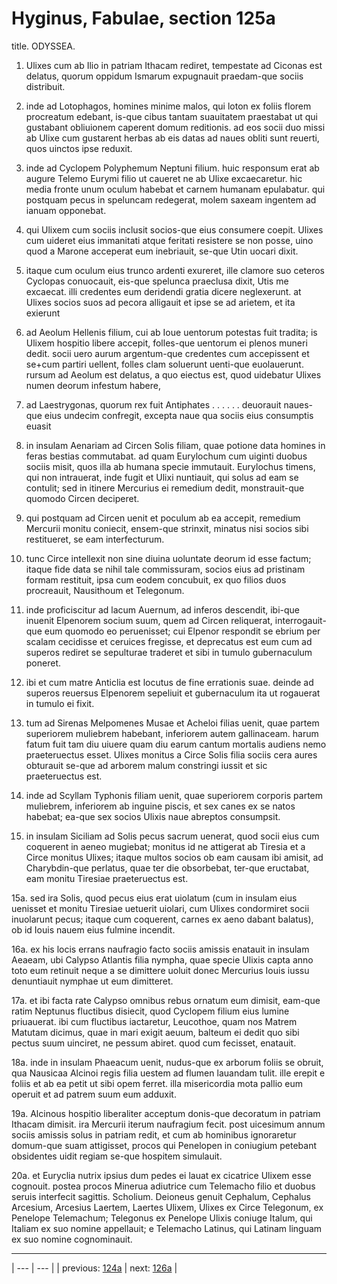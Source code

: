 # Hyginus, Fabulae, section 125a

title. ODYSSEA.



1. Ulixes cum ab Ilio in patriam Ithacam rediret, tempestate ad Ciconas est delatus, quorum oppidum Ismarum expugnauit praedam-que sociis distribuit.



2. inde ad Lotophagos, homines minime malos, qui loton ex foliis florem procreatum edebant, is-que cibus tantam suauitatem praestabat ut qui gustabant obliuionem caperent domum reditionis. ad eos socii duo missi ab Ulixe cum gustarent herbas ab eis datas ad naues obliti sunt reuerti, quos uinctos ipse reduxit.



3. inde ad Cyclopem Polyphemum Neptuni filium. huic responsum erat ab augure Telemo Eurymi filio ut caueret ne ab Ulixe excaecaretur. hic media fronte unum oculum habebat et carnem humanam epulabatur. qui postquam pecus in speluncam redegerat, molem saxeam ingentem ad ianuam opponebat.



4. qui Ulixem cum sociis inclusit socios-que eius consumere coepit. Ulixes cum uideret eius immanitati atque feritati resistere se non posse, uino quod a Marone acceperat eum inebriauit, se-que Utin uocari dixit.



5. itaque cum oculum eius trunco ardenti exureret, ille clamore suo ceteros Cyclopas conuocauit, eis-que spelunca praeclusa dixit, Utis me excaecat. illi credentes eum deridendi gratia dicere neglexerunt. at Ulixes socios suos ad pecora alligauit et ipse se ad arietem, et ita exierunt



6. ad Aeolum Hellenis filium, cui ab Ioue uentorum potestas fuit tradita; is Ulixem hospitio libere accepit, folles-que uentorum ei plenos muneri dedit. socii uero aurum argentum-que credentes cum accepissent et se+cum partiri uellent, folles clam soluerunt uenti-que euolauerunt. rursum ad Aeolum est delatus, a quo eiectus est, quod uidebatur Ulixes numen deorum infestum habere,



7. ad Laestrygonas, quorum rex fuit Antiphates . . . . . . deuorauit naues-que eius undecim confregit, excepta naue qua sociis eius consumptis euasit



8. in insulam Aenariam ad Circen Solis filiam, quae potione data homines in feras bestias commutabat. ad quam Eurylochum cum uiginti duobus sociis misit, quos illa ab humana specie immutauit. Eurylochus timens, qui non intrauerat, inde fugit et Ulixi nuntiauit, qui solus ad eam se contulit; sed in itinere Mercurius ei remedium dedit, monstrauit-que quomodo Circen deciperet.



9. qui postquam ad Circen uenit et poculum ab ea accepit, remedium Mercurii monitu coniecit, ensem-que strinxit, minatus nisi socios sibi restitueret, se eam interfecturum.



10. tunc Circe intellexit non sine diuina uoluntate deorum id esse factum; itaque fide data se nihil tale commissuram, socios eius ad pristinam formam restituit, ipsa cum eodem concubuit, ex quo filios duos procreauit, Nausithoum et Telegonum.



11. inde proficiscitur ad lacum Auernum, ad inferos descendit, ibi-que inuenit Elpenorem socium suum, quem ad Circen reliquerat, interrogauit-que eum quomodo eo peruenisset; cui Elpenor respondit se ebrium per scalam cecidisse et ceruices fregisse, et deprecatus est eum cum ad superos rediret se sepulturae traderet et sibi in tumulo gubernaculum poneret.



12. ibi et cum matre Anticlia est locutus de fine errationis suae. deinde ad superos reuersus Elpenorem sepeliuit et gubernaculum ita ut rogauerat in tumulo ei fixit.



13. tum ad Sirenas Melpomenes Musae et Acheloi filias uenit, quae partem superiorem muliebrem habebant, inferiorem autem gallinaceam. harum fatum fuit tam diu uiuere quam diu earum cantum mortalis audiens nemo praeteruectus esset. Ulixes monitus a Circe Solis filia sociis cera aures obturauit se-que ad arborem malum constringi iussit et sic praeteruectus est.



14. inde ad Scyllam Typhonis filiam uenit, quae superiorem corporis partem muliebrem, inferiorem ab inguine piscis, et sex canes ex se natos habebat; ea-que sex socios Ulixis naue abreptos consumpsit.



15. in insulam Siciliam ad Solis pecus sacrum uenerat, quod socii eius cum coquerent in aeneo mugiebat; monitus id ne attigerat ab Tiresia et a Circe monitus Ulixes; itaque multos socios ob eam causam ibi amisit, ad Charybdin-que perlatus, quae ter die obsorbebat, ter-que eructabat, eam monitu Tiresiae praeteruectus est.



15a. sed ira Solis, quod pecus eius erat uiolatum (cum in insulam eius uenisset et monitu Tiresiae uetuerit uiolari, cum Ulixes condormiret socii inuolarunt pecus; itaque cum coquerent, carnes ex aeno dabant balatus), ob id Iouis nauem eius fulmine incendit.



16a. ex his locis errans naufragio facto sociis amissis enatauit in insulam Aeaeam, ubi Calypso Atlantis filia nympha, quae specie Ulixis capta anno toto eum retinuit neque a se dimittere uoluit donec Mercurius Iouis iussu denuntiauit nymphae ut eum dimitteret.



17a. et ibi facta rate Calypso omnibus rebus ornatum eum dimisit, eam-que ratim Neptunus fluctibus disiecit, quod Cyclopem filium eius lumine priuauerat. ibi cum fluctibus iactaretur, Leucothoe, quam nos Matrem Matutam dicimus, quae in mari exigit aeuum, balteum ei dedit quo sibi pectus suum uinciret, ne pessum abiret. quod cum fecisset, enatauit.



18a. inde in insulam Phaeacum uenit, nudus-que ex arborum foliis se obruit, qua Nausicaa Alcinoi regis filia uestem ad flumen lauandam tulit. ille erepit e foliis et ab ea petit ut sibi opem ferret. illa misericordia mota pallio eum operuit et ad patrem suum eum adduxit.



19a. Alcinous hospitio liberaliter acceptum donis-que decoratum in patriam Ithacam dimisit. ira Mercurii iterum naufragium fecit. post uicesimum annum sociis amissis solus in patriam redit, et cum ab hominibus ignoraretur domum-que suam attigisset, procos qui Penelopen in coniugium petebant obsidentes uidit regiam se-que hospitem simulauit.



20a. et Euryclia nutrix ipsius dum pedes ei lauat ex cicatrice Ulixem esse cognouit. postea procos Minerua adiutrice cum Telemacho filio et duobus seruis interfecit sagittis. Scholium. Deioneus genuit Cephalum, Cephalus Arcesium, Arcesius Laertem, Laertes Ulixem, Ulixes ex Circe Telegonum, ex Penelope Telemachum; Telegonus ex Penelope Ulixis coniuge Italum, qui Italiam ex suo nomine appellauit; e Telemacho Latinus, qui Latinam linguam ex suo nomine cognominauit.



---

| --- | --- |
| previous: [124a](../124a/) | next: [126a](../126a/) |